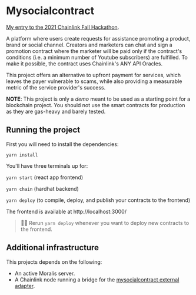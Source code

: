 # Mysocialcontract

[My entry to the 2021 Chainlink Fall Hackathon](https://devpost.com/software/mysocialcontract).

A platform where users create requests for assistance promoting a product, brand or social channel. Creators and marketers can chat and sign a promotion contract where the marketer will be paid only if the contract's conditions (i.e. a minimum number of Youtube subscribers) are fulfilled. To make it possible, the contract uses Chainlink's ANY API Oracles.

This project offers an alternative to upfront payment for services, which leaves the payer vulnerable to scams, while also providing a measurable metric of the service provider's success.

**NOTE**: This project is only a *demo* meant to be used as a starting point for a blockchain project. You should not use the smart contracts for production as they are gas-heavy and barely tested.

## Running the project

First you will need to install the dependencies:

`yarn install`

You'll have three terminals up for:

`yarn start` (react app frontend)

`yarn chain` (hardhat backend)

`yarn deploy` (to compile, deploy, and publish your contracts to the frontend)

The frontend is available at http://localhost:3000/

> 👩‍💻 Rerun `yarn deploy` whenever you want to deploy new contracts to the frontend.

## Additional infrastructure

This projects depends on the following:

- An active Moralis server.
- A Chainlink node running a bridge for the [mysocialcontract external adapter](https://github.com/fpluis/external-adapters-js).
